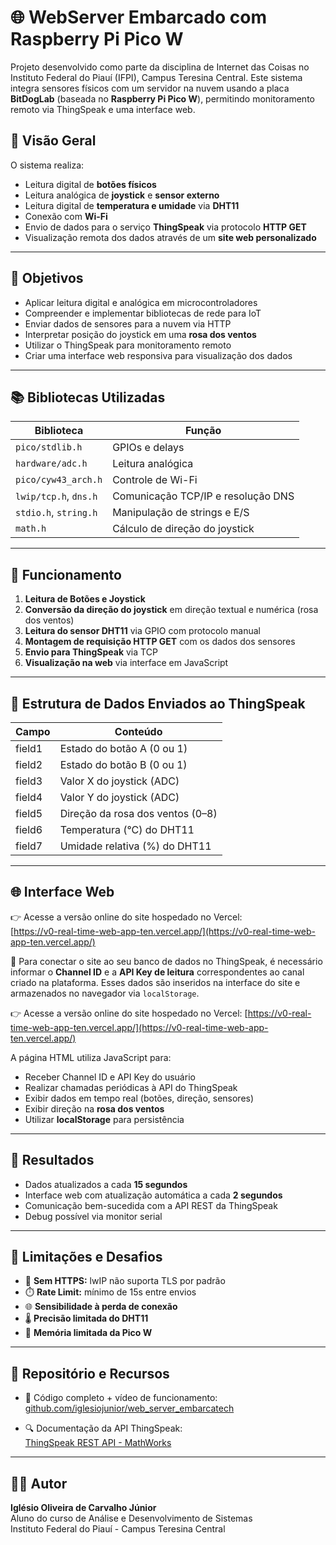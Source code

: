 
# 🌐 WebServer Embarcado com Raspberry Pi Pico W

Projeto desenvolvido como parte da disciplina de Internet das Coisas no Instituto Federal do Piauí (IFPI), Campus Teresina Central. Este sistema integra sensores físicos com um servidor na nuvem usando a placa **BitDogLab** (baseada no **Raspberry Pi Pico W**), permitindo monitoramento remoto via ThingSpeak e uma interface web.

## 📌 Visão Geral

O sistema realiza:

- Leitura digital de **botões físicos**
- Leitura analógica de **joystick** e **sensor externo**
- Leitura digital de **temperatura e umidade** via **DHT11**
- Conexão com **Wi-Fi**
- Envio de dados para o serviço **ThingSpeak** via protocolo **HTTP GET**
- Visualização remota dos dados através de um **site web personalizado**

---

## 🎯 Objetivos

- Aplicar leitura digital e analógica em microcontroladores
- Compreender e implementar bibliotecas de rede para IoT
- Enviar dados de sensores para a nuvem via HTTP
- Interpretar posição do joystick em uma **rosa dos ventos**
- Utilizar o ThingSpeak para monitoramento remoto
- Criar uma interface web responsiva para visualização dos dados

---

## 📚 Bibliotecas Utilizadas

| Biblioteca              | Função                                |
|------------------------|----------------------------------------|
| `pico/stdlib.h`        | GPIOs e delays                         |
| `hardware/adc.h`       | Leitura analógica                      |
| `pico/cyw43_arch.h`    | Controle de Wi-Fi                      |
| `lwip/tcp.h`, `dns.h`  | Comunicação TCP/IP e resolução DNS     |
| `stdio.h`, `string.h`  | Manipulação de strings e E/S           |
| `math.h`               | Cálculo de direção do joystick         |

---

## 🧠 Funcionamento

1. **Leitura de Botões e Joystick**
2. **Conversão da direção do joystick** em direção textual e numérica (rosa dos ventos)
3. **Leitura do sensor DHT11** via GPIO com protocolo manual
4. **Montagem de requisição HTTP GET** com os dados dos sensores
5. **Envio para ThingSpeak** via TCP
6. **Visualização na web** via interface em JavaScript

---

## 🔧 Estrutura de Dados Enviados ao ThingSpeak

| Campo   | Conteúdo                           |
|---------|------------------------------------|
| field1  | Estado do botão A (0 ou 1)         |
| field2  | Estado do botão B (0 ou 1)         |
| field3  | Valor X do joystick (ADC)          |
| field4  | Valor Y do joystick (ADC)          |
| field5  | Direção da rosa dos ventos (0–8)   |
| field6  | Temperatura (°C) do DHT11          |
| field7  | Umidade relativa (%) do DHT11      |

---

## 🌐 Interface Web

👉 Acesse a versão online do site hospedado no Vercel:  
[https://v0-real-time-web-app-ten.vercel.app/](https://v0-real-time-web-app-ten.vercel.app/)

🔑 Para conectar o site ao seu banco de dados no ThingSpeak, é necessário informar o **Channel ID** e a **API Key de leitura** correspondentes ao canal criado na plataforma. Esses dados são inseridos na interface do site e armazenados no navegador via `localStorage`.


👉 Acesse a versão online do site hospedado no Vercel:
[https://v0-real-time-web-app-ten.vercel.app/](https://v0-real-time-web-app-ten.vercel.app/)

A página HTML utiliza JavaScript para:

- Receber Channel ID e API Key do usuário
- Realizar chamadas periódicas à API do ThingSpeak
- Exibir dados em tempo real (botões, direção, sensores)
- Exibir direção na **rosa dos ventos**
- Utilizar **localStorage** para persistência

---

## 🧪 Resultados

- Dados atualizados a cada **15 segundos**
- Interface web com atualização automática a cada **2 segundos**
- Comunicação bem-sucedida com a API REST da ThingSpeak
- Debug possível via monitor serial

---

## 🚫 Limitações e Desafios

- 📡 **Sem HTTPS:** lwIP não suporta TLS por padrão
- ⏱️ **Rate Limit:** mínimo de 15s entre envios
- 🌐 **Sensibilidade à perda de conexão**
- 🌡️ **Precisão limitada do DHT11**
- 💾 **Memória limitada da Pico W**

---

## 📎 Repositório e Recursos

- 🔗 Código completo + vídeo de funcionamento:  
  [github.com/iglesiojunior/web_server_embarcatech](https://github.com/iglesiojunior/web_server_embarcatech)

- 🔍 Documentação da API ThingSpeak:  
  [ThingSpeak REST API - MathWorks](https://www.mathworks.com/help/thingspeak/rest-api.html)

---

## 👨‍💻 Autor

**Iglésio Oliveira de Carvalho Júnior**  
Aluno do curso de Análise e Desenvolvimento de Sistemas  
Instituto Federal do Piauí - Campus Teresina Central
